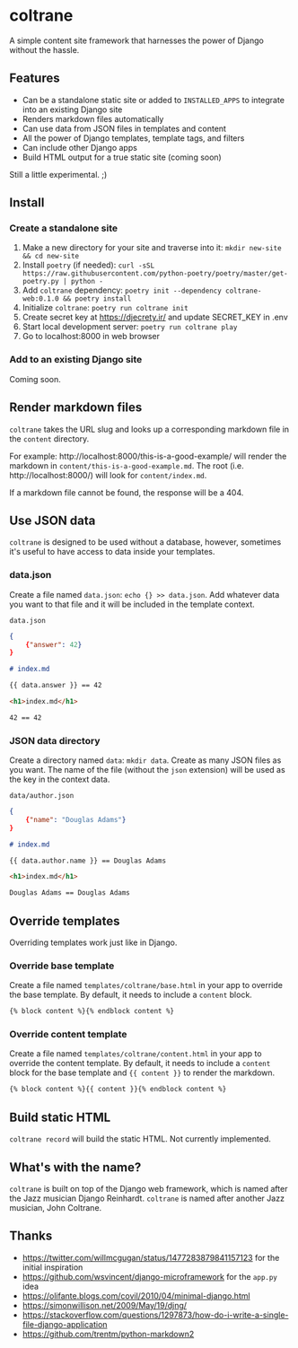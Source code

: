 # coltrane

A simple content site framework that harnesses the power of Django without the hassle.

## Features

- Can be a standalone static site or added to `INSTALLED_APPS` to integrate into an existing Django site
- Renders markdown files automatically
- Can use data from JSON files in templates and content
- All the power of Django templates, template tags, and filters
- Can include other Django apps
- Build HTML output for a true static site (coming soon)

Still a little experimental. ;)

## Install

### Create a standalone site

1. Make a new directory for your site and traverse into it: `mkdir new-site && cd new-site`
1. Install `poetry` (if needed): `curl -sSL https://raw.githubusercontent.com/python-poetry/poetry/master/get-poetry.py | python -`
1. Add `coltrane` dependency: `poetry init --dependency coltrane-web:0.1.0 && poetry install`
1. Initialize `coltrane`: `poetry run coltrane init`
1. Create secret key at https://djecrety.ir/ and update SECRET_KEY in .env
1. Start local development server: `poetry run coltrane play`
1. Go to localhost:8000 in web browser

### Add to an existing Django site

Coming soon.

## Render markdown files

`coltrane` takes the URL slug and looks up a corresponding markdown file in the `content` directory.

For example: http://localhost:8000/this-is-a-good-example/ will render the markdown in `content/this-is-a-good-example.md`. The root (i.e. http://localhost:8000/) will look for `content/index.md`.

If a markdown file cannot be found, the response will be a 404.

## Use JSON data

`coltrane` is designed to be used without a database, however, sometimes it's useful to have access to data inside your templates.

### data.json

Create a file named `data.json`: `echo {} >> data.json`. Add whatever data you want to that file and it will be included in the template context.

`data.json`

```JSON
{
    {"answer": 42}
}
```

```markdown
# index.md

{{ data.answer }} == 42
```

```html
<h1>index.md</h1>

42 == 42
```

### JSON data directory

Create a directory named `data`: `mkdir data`. Create as many JSON files as you want. The name of the file (without the `json` extension) will be used as the key in the context data.

`data/author.json`

```JSON
{
    {"name": "Douglas Adams"}
}
```

```markdown
# index.md

{{ data.author.name }} == Douglas Adams
```

```html
<h1>index.md</h1>

Douglas Adams == Douglas Adams
```

## Override templates

Overriding templates work just like in Django.

### Override base template

Create a file named `templates/coltrane/base.html` in your app to override the base template. By default, it needs to include a `content` block.

```html
{% block content %}{% endblock content %}
```

### Override content template

Create a file named `templates/coltrane/content.html` in your app to override the content template. By default, it needs to include a `content` block for the base template and `{{ content }}` to render the markdown.

```html
{% block content %}{{ content }}{% endblock content %}
```

## Build static HTML

`coltrane record` will build the static HTML. Not currently implemented.

## What's with the name?

`coltrane` is built on top of the Django web framework, which is named after the Jazz musician Django Reinhardt. `coltrane` is named after another Jazz musician, John Coltrane.

## Thanks

- https://twitter.com/willmcgugan/status/1477283879841157123 for the initial inspiration
- https://github.com/wsvincent/django-microframework for the `app.py` idea
- https://olifante.blogs.com/covil/2010/04/minimal-django.html
- https://simonwillison.net/2009/May/19/djng/
- https://stackoverflow.com/questions/1297873/how-do-i-write-a-single-file-django-application
- https://github.com/trentm/python-markdown2
